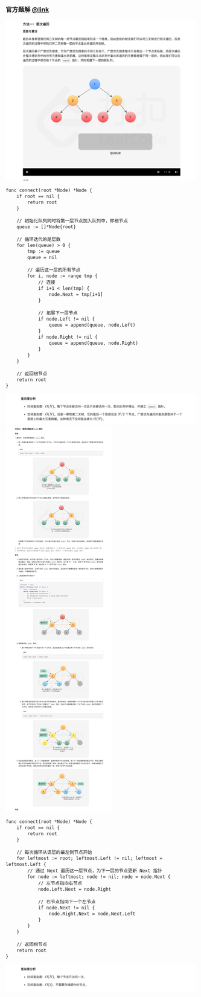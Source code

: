 ### 官方题解 [@link](https://leetcode-cn.com/problems/populating-next-right-pointers-in-each-node/solution/tian-chong-mei-ge-jie-dian-de-xia-yi-ge-you-ce-2-4/)

![1.png](./source/1.png)
```Golang
func connect(root *Node) *Node {
    if root == nil {
        return root
    }

    // 初始化队列同时将第一层节点加入队列中，即根节点
    queue := []*Node{root}

    // 循环迭代的是层数
    for len(queue) > 0 {
        tmp := queue
        queue = nil

        // 遍历这一层的所有节点
        for i, node := range tmp {
            // 连接
            if i+1 < len(tmp) {
                node.Next = tmp[i+1]
            }

            // 拓展下一层节点
            if node.Left != nil {
                queue = append(queue, node.Left)
            }
            if node.Right != nil {
                queue = append(queue, node.Right)
            }
        }
    }

    // 返回根节点
    return root
}
```
![2.png](./source/2.png)
![3.png](./source/3.png)
```Golang
func connect(root *Node) *Node {
    if root == nil {
        return root
    }

    // 每次循环从该层的最左侧节点开始
    for leftmost := root; leftmost.Left != nil; leftmost = leftmost.Left {
        // 通过 Next 遍历这一层节点，为下一层的节点更新 Next 指针
        for node := leftmost; node != nil; node = node.Next {
            // 左节点指向右节点
            node.Left.Next = node.Right

            // 右节点指向下一个左节点
            if node.Next != nil {
                node.Right.Next = node.Next.Left
            }
        }
    }

    // 返回根节点
    return root
}
```
![4.png](./source/4.png)